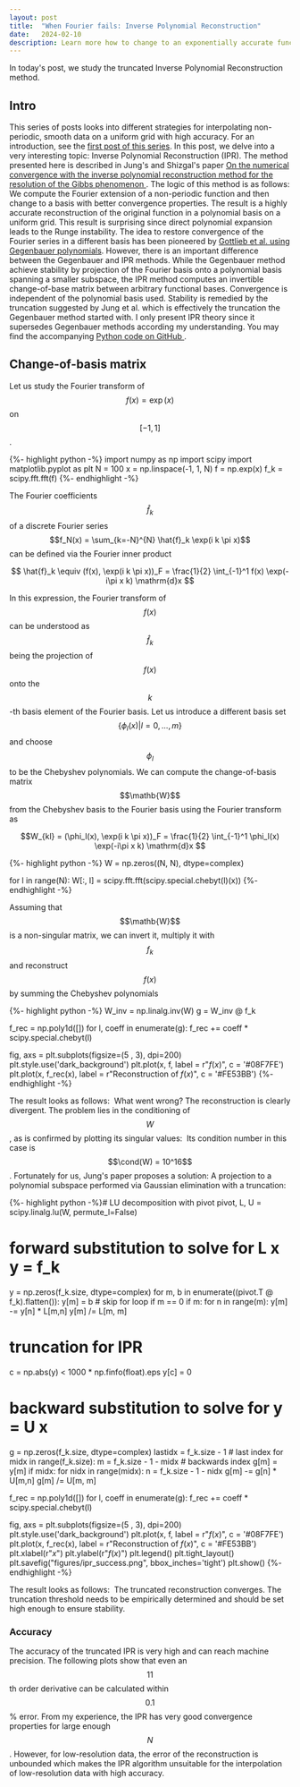 ```yaml
---
layout: post
title:  "When Fourier fails: Inverse Polynomial Reconstruction"
date:   2024-02-10
description: Learn more how to change to an exponentially accurate function basis.
---
```


<script src="https://cdn.mathjax.org/mathjax/latest/MathJax.js?config=TeX-AMS-MML_HTMLorMML" type="text/javascript"></script>

<p class="intro"><span class="dropcap">I</span>n today's post, we study the truncated Inverse Polynomial Reconstruction method. </p>


## Intro
This series of posts looks into different strategies for interpolating non-periodic, smooth data on a uniform grid with high accuracy. For an introduction, see the <a href="https://kunkelalexander.github.io/blog/when-fourier-fails-filters-post/">first post of this series</a>. In this post, we delve into a very interesting topic: Inverse Polynomial Reconstruction (IPR). The method presented here is described in Jung's and Shizgal's paper <a href="https://www.sciencedirect.com/science/article/abs/pii/S0021999107000332"> On the numerical convergence with the inverse polynomial reconstruction method for the resolution of the Gibbs phenomenon </a>. The logic of this method is as follows: We compute the Fourier extension of a non-periodic function and then change to a basis with better convergence properties. The result is a highly accurate reconstruction of the original function in a polynomial basis on a uniform grid. This result is surprising since direct polynomial expansion leads to the Runge instability. The idea to restore convergence of the Fourier series in a different basis has been pioneered by <a href="https://www.sciencedirect.com/science/article/pii/0377042792902605"> Gottlieb et al. using Gegenbauer polynomials</a>. However, there is an important difference between the Gegenbauer and IPR methods. While the Gegenbauer method achieve stability by projection of the Fourier basis onto a polynomial basis spanning a smaller subspace, the IPR method computes an invertible change-of-base matrix between arbitrary functional bases. Convergence is independent of the polynomial basis used. Stability is remedied by the truncation suggested by Jung et al. which is effectively the truncation the Gegenbauer method started with. I only present IPR theory since it supersedes Gegenbauer methods according my understanding. You may find the accompanying <a href="https://github.com/KunkelAlexander/when-fourier-fails-python"> Python code on GitHub </a>.


## Change-of-basis matrix
Let us study the Fourier transform of $$f(x) = \exp(x)$$ on $$[-1, 1]$$.

{%- highlight python -%}
import numpy as np
import scipy
import matplotlib.pyplot as plt
N   = 100
x   = np.linspace(-1, 1, N)
f   = np.exp(x)
f_k = scipy.fft.fft(f)
{%- endhighlight -%}

The Fourier coefficients $$\hat{f}_k$$ of a discrete Fourier series $$f_N(x) = \sum_{k=-N}^{N} \hat{f}_k \exp(i k \pi x)$$ can be defined via the Fourier inner product

$$ \hat{f}_k \equiv (f(x), \exp(i k \pi x))_F = \frac{1}{2} \int_{-1}^1 f(x) \exp(-i\pi x k) \mathrm{d}x $$

In this expression, the Fourier transform of $$f(x)$$ can be understood as $$\hat{f}_k$$ being the projection of $$f(x)$$ onto the $$k$$-th basis element of the Fourier basis. Let us introduce a different basis set $$\{\phi_l(x)|l = 0, ..., m\}$$ and choose $$\phi_l$$ to be the Chebyshev polynomials. We can compute the change-of-basis matrix $$\mathb{W}$$ from the Chebyshev basis to the Fourier basis using the Fourier transform as

$$W_{kl} = (\phi_l(x), \exp(i k \pi x))_F = \frac{1}{2} \int_{-1}^1 \phi_l(x) \exp(-i\pi x k) \mathrm{d}x $$

{%- highlight python -%}
W = np.zeros((N, N), dtype=complex)

for l in range(N):
    W[:, l] = scipy.fft.fft(scipy.special.chebyt(l)(x))
{%- endhighlight -%}

Assuming that $$\mathb{W}$$ is a non-singular matrix, we can invert it, multiply it with $$f_k$$ and reconstruct $$f(x)$$ by summing the Chebyshev polynomials

{%- highlight python -%}
W_inv = np.linalg.inv(W)
g     = W_inv @ f_k

f_rec = np.poly1d([])
for l, coeff in enumerate(g):
    f_rec += coeff * scipy.special.chebyt(l)

fig, axs = plt.subplots(figsize=(5 , 3), dpi=200)
plt.style.use('dark_background')
plt.plot(x, f, label = r"$f(x)$", c = '#08F7FE')
plt.plot(x, f_rec(x), label = r"Reconstruction of $f(x)$", c = '#FE53BB')
{%- endhighlight -%}

The result looks as follows:
<img src="{{ site.baseurl }}/assets/img/nonperiodicinterpolation-python/ipr_failure.png" alt="">
What went wrong? The reconstruction is clearly divergent. The problem lies in the conditioning of $$W$$, as is confirmed by plotting its singular values:
<img src="{{ site.baseurl }}/assets/img/nonperiodicinterpolation-python/ipr_svd.png" alt="">
Its condition number in this case is $$\cond(W) = 10^16$$. Fortunately for us, Jung's paper proposes a solution: A projection to  a polynomial subspace performed via Gaussian elimination with a truncation:


{%- highlight python -%}# LU decomposition with pivot
pivot, L, U = scipy.linalg.lu(W, permute_l=False)

# forward substitution to solve for L x y = f_k
y = np.zeros(f_k.size, dtype=complex)
for m, b in enumerate((pivot.T @ f_k).flatten()):
    y[m] = b
    # skip for loop if m == 0
    if m:
        for n in range(m):
            y[m] -= y[n] * L[m,n]
    y[m] /= L[m, m]

# truncation for IPR
c = np.abs(y) < 1000 * np.finfo(float).eps
y[c] = 0

# backward substitution to solve for y = U x
g = np.zeros(f_k.size, dtype=complex)
lastidx = f_k.size - 1  # last index
for midx in range(f_k.size):
    m = f_k.size - 1 - midx  # backwards index
    g[m] = y[m]
    if midx:
        for nidx in range(midx):
            n = f_k.size - 1  - nidx
            g[m] -= g[n] * U[m,n]
    g[m] /= U[m, m]


f_rec = np.poly1d([])
for l, coeff in enumerate(g):
    f_rec += coeff * scipy.special.chebyt(l)

fig, axs = plt.subplots(figsize=(5 , 3), dpi=200)
plt.style.use('dark_background')
plt.plot(x, f, label = r"$f(x)$", c = '#08F7FE')
plt.plot(x, f_rec(x), label = r"Reconstruction of $f(x)$", c = '#FE53BB')
plt.xlabel(r"$x$")
plt.ylabel(r"$f(x)$")
plt.legend()
plt.tight_layout()
plt.savefig("figures/ipr_success.png", bbox_inches='tight')
plt.show()
{%- endhighlight -%}

The result looks as follows:
<img src="{{ site.baseurl }}/assets/img/nonperiodicinterpolation-python/ipr_success.png" alt="">
The truncated reconstruction converges. The truncation threshold needs to be empirically determined and should be set high enough to ensure stability.

### Accuracy
The accuracy of the truncated IPR is very high and can reach machine precision. The following plots show that even an $$11$$th order derivative can be calculated within $$0.1$$% error. From my experience, the IPR has very good convergence properties for large enough $$N$$. However, for low-resolution data, the error of the reconstruction is unbounded which makes the IPR algorithm unsuitable for the interpolation of low-resolution data with high accuracy.

<img src="{{ site.baseurl }}/assets/img/nonperiodicinterpolation-python/ipr_accuracy.png" alt="">